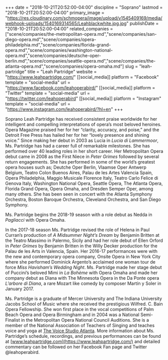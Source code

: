 +++
date = "2018-10-21T20:52:00-04:00"
discipline = "Soprano"
lastmod = "2018-10-21T20:52:00-04:00"
primary_image = "https://res.cloudinary.com/schmopera/image/upload/v1545409169/media/webhook-uploads/1540169314565/Leahblackwhite.jpg.jpg"
publishDate = "2018-10-21T20:52:00-04:00"
related_companies = ["scene/companies/the-metropolitan-opera.md","scene/companies/san-diego-opera.md","scene/companies/opera-philadelphia.md","scene/companies/florida-grand-opera.md","scene/companies/washington-national-opera.md","scene/companies/deutsche-oper-berlin.md","scene/companies/seattle-opera.md","scene/companies/the-atlanta-opera.md","scene/companies/opera-omaha.md"]
slug = "leah-partridge"
title = "Leah Partridge"
website = "https://www.leahpartridge.com/"
[[social_media]]
platform = "Facebook"
template = "social-media"
url = "https://www.facebook.com/leahoperabird/"
[[social_media]]
platform = "Twitter"
template = "social-media"
url = "https://twitter.com/leahoperabird"
[[social_media]]
platform = "Instagram"
template = "social-media"
url = "https://www.instagram.com/leahoperabird/?hl=en"
+++

Soprano Leah Partridge has received consistent praise worldwide for her intelligent and compelling interpretations of opera’s most beloved heroines.  Opera Magazine praised her for her “clarity, accuracy, and poise,” and the Detroit Free Press has hailed her for her “lovely presence and shining voice.”  Since making her debut in 2003 as Lucia in *Lucia di Lammermoor*, Ms. Partridge has had a career full of remarkable milestones.  She has performed over 40 leading roles in her short career. Her Metropolitan Opera debut came in 2008 as the First Niece in *Peter Grimes* followed by several return engagements.  She has performed in some of the world’s greatest opera houses such as; Deutche Oper Berlin, Vlaamse Oper Antwerp Belgium, Teatro Colon Buenos Aires, Palau de les Artes Valencia Spain, Opera Philadelphia, Maggio Musicale Florence Italy, Teatro Carlo Felice di Genova Italy, Washington National Opera, Seattle Opera, The Atlanta Opera, Florida Grand Opera, Opera Omaha, and Dresden Semper Oper, among many others.  She has been seen in concert with the Atlanta Symphony Orchestra, Boston Baroque Orchestra, Cleveland Orchestra, and San Diego Symphony. 

Ms. Partridge begins the 2018-19 season with a role debut as Nedda in *Pagliacci* with Opera Omaha.

In the 2017-18 season Ms. Partridge revised the role of Helena in Paul Curran’s production of *A Midsummer Night’s Dream* by Benjamin Britten at the Teatro Massimo in Palermo, Sicily and had her role debut of Ellen Orford in *Peter Grimes* by Benjamin Britten in the Willy Decker production for the Palau de les Arts in Valencia, Spain.  Her 2016-17 performances were with the new and contemporary opera company, Onsite Opera in New York City where she performed Dominick Argento’s acclaimed one woman tour de force *Miss Havisham’s Wedding Night*. Ms. Partridge made her stage debut of Puccini’s beloved Mimi in *La Bohème* with Opera Omaha and made her company debut as Diana with The Minnesota Opera in the Da Ponte opera *L’arbore di Diana*, a rare Mozart like comedy by composer Martín y Soler in January 2017. 

Ms. Partridge is a graduate of Mercer University and The Indiana University Jacobs School of Music where she received the prestigious Wilfred. C. Bain Opera Fellowship. She won first place in the vocal competitions of Palm Beach Opera and Opera Birmingham and in 2004 was a National Semi-Finalist in the Metropolitan Opera National Council Auditions.  She is a member of the National Association of Teachers of Singing and teaches voice and yoga at [The Voice Studio Atlanta](http://www.thevoicestudioatlanta.com/). More information about Ms. Partridge’s schedule, recordings, and previous performances can be found at [www.leahpartridge.com](https://www.leahpartridge.com/) and detailed commentary can be followed on her Facebook Fan page and Twitter @leahoperabird.
